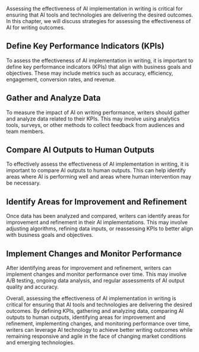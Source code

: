 
Assessing the effectiveness of AI implementation in writing is critical for ensuring that AI tools and technologies are delivering the desired outcomes. In this chapter, we will discuss strategies for assessing the effectiveness of AI for writing outcomes.

Define Key Performance Indicators (KPIs)
----------------------------------------

To assess the effectiveness of AI implementation in writing, it is important to define key performance indicators (KPIs) that align with business goals and objectives. These may include metrics such as accuracy, efficiency, engagement, conversion rates, and revenue.

Gather and Analyze Data
-----------------------

To measure the impact of AI on writing performance, writers should gather and analyze data related to their KPIs. This may involve using analytics tools, surveys, or other methods to collect feedback from audiences and team members.

Compare AI Outputs to Human Outputs
-----------------------------------

To effectively assess the effectiveness of AI implementation in writing, it is important to compare AI outputs to human outputs. This can help identify areas where AI is performing well and areas where human intervention may be necessary.

Identify Areas for Improvement and Refinement
---------------------------------------------

Once data has been analyzed and compared, writers can identify areas for improvement and refinement in their AI implementations. This may involve adjusting algorithms, refining data inputs, or reassessing KPIs to better align with business goals and objectives.

Implement Changes and Monitor Performance
-----------------------------------------

After identifying areas for improvement and refinement, writers can implement changes and monitor performance over time. This may involve A/B testing, ongoing data analysis, and regular assessments of AI output quality and accuracy.

Overall, assessing the effectiveness of AI implementation in writing is critical for ensuring that AI tools and technologies are delivering the desired outcomes. By defining KPIs, gathering and analyzing data, comparing AI outputs to human outputs, identifying areas for improvement and refinement, implementing changes, and monitoring performance over time, writers can leverage AI technology to achieve better writing outcomes while remaining responsive and agile in the face of changing market conditions and emerging technologies.

